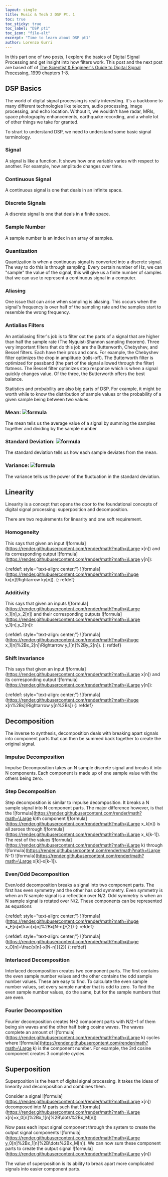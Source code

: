 ```yaml
---
layout: single
title: Music & Tech 2 DSP Pt. 1
toc: true
toc_sticky: true
toc_label: "DSP pt1"
toc_icon: "file-alt"
excerpt: "Time to learn about DSP pt1"
author: Lorenzo Gurri
---
```


In this part one of two posts, I explore the basics of Digital
Signal Processing and get insight into how filters work. This post
and the next post are based off of
[The Scientist & Engineer's Guide to Digital Signal 
Processing, 1999](https://www.analog.com/en/education/education-library/scientist_engineers_guide.html)
chapters 1-8.

## DSP Basics

The world of digital signal processing is really interesting.
It's a backbone to many different technologies like telecom,
audio processing, image processing, and echo location. Without it,
we wouldn't have radar, MRIs, space photography enhancements,
earthquake recording, and a whole lot of other things we take
for granted.

To strart to understand DSP, we need to understand some basic signal
terminology.

### Signal
A signal is like a function. It shows how one variable
varies with respect to another. For example, how amplitude changes
over time.

### Continuous Signal
A continuous signal is one that deals in an infinite space.

### Discrete Signals
A discrete signal is one that deals in a finite space.

### Sample Number
A sample number is an index in an array of samples.

### Quantization
Quantization is when a continuous signal is converted into
a discrete signal. The way to do this is through sampling.
Every certain number of Hz, we can "sample" the value of the
signal, this will give us a finite number of samples that we
can use to represent a continuous signal in a computer.

### Aliasing
One issue that can arise when sampling is aliasing. This occurs
when the signal's frequency is over half of the sampling rate
and the samples start to resemble the wrong frequency.

### Antialias Filters

An antialiasing filter's job is to filter out the parts of a signal
that are higher than half the sample rate (The Nyquist-Shannon sampling
theorem). 
Three very important filters that do this job are the Butterworth,
Chebyshev, and Bessel filters. Each have their pros and cons. For example,
the Chebyshev filter optimizes the drop in amplitude (rolls-off). The
Butterworth filter is optimized for passband (the part of the signal
allowed through the filter) flatness. The Bessel filter optimizes 
step responce which is when a signal quickly changes value. Of the
three, the Butterworth offers the best balance.


Statistics and probability are also big parts of DSP. For example,
it might be worth while to know the distribution of sample values or
the probability of a given sample being between two values.

### Mean: ![formula](https://render.githubusercontent.com/render/math?math=\Large\mu=\frac{1}{N}\sum_{i=0}^{N-1}x_i)

The mean tells us the average value of a signal by summing the samples
together and dividing by the sample number

### Standard Deviation: ![formula](https://render.githubusercontent.com/render/math?math=\Large\sigma=\sqrt{\frac{1}{N-1}\sum_{i=0}^{N-1}(x_i-\mu)^2})

The standard deviation tells us how each sample deviates from the mean.

### Variance: ![formula](https://render.githubusercontent.com/render/math?math=\Large\sigma^2)

The variance tells us the power of the fluctuation in the standard deviation.

## Linearity

Linearity is a concept that opens the door to the foundational concepts
of digital signal processing: superposition and decomposition.

There are two requirements for linearity and one soft requirement.

### Homogeneity
This says that given an input ![formula](https://render.githubusercontent.com/render/math?math=\Large x[n])
and its corresponding output ![formula](https://render.githubusercontent.com/render/math?math=\Large y[n]):

{:refdef: style="text-align: center;"}
![formula](https://render.githubusercontent.com/render/math?math=\huge kx[n]\Rightarrow ky[n]).
{: refdef}

### Additivity
This says that given an inputs ![formula](https://render.githubusercontent.com/render/math?math=\Large x_1[n],x_2[n])
and their corresponding outputs ![formula](https://render.githubusercontent.com/render/math?math=\Large y_1[n],y_2[n]):

{:refdef: style="text-align: center;"}
![formula](https://render.githubusercontent.com/render/math?math=\huge x_1[n]%2Bx_2[n]\Rightarrow y_1[n]%2By_2[n]). 
{: refdef}


### Shift Invariance
This says that given an input ![formula](https://render.githubusercontent.com/render/math?math=\Large x[n])
and its corresponding output ![formula](https://render.githubusercontent.com/render/math?math=\Large y[n]):

{:refdef: style="text-align: center;"}
![formula](https://render.githubusercontent.com/render/math?math=\huge x[n%2Bs]\Rightarrow y[n%2Bs])
{: refdef}

## Decomposition

The inverse to synthesis, decomposition deals with breaking apart
signals into component parts that can then be summed back together
to create the original signal.

### Impulse Decomposition
Impulse Decomposition takes an N sample discrete signal and breaks
it into N components. Each component is made up of one sample value
with the others being zero.

### Step Decomposition
Step decomposition is similar to impulse decomposition. It breaks
a N sample signal into N component parts. The major difference however,
is that the ![formula](https://render.githubusercontent.com/render/math?math=\Large k)th component
![formula](https://render.githubusercontent.com/render/math?math=\Large x_k[n]) is all
zeroes through ![formula](https://render.githubusercontent.com/render/math?math=\Large x_k[k-1]).
The rest of the values ![formula](https://render.githubusercontent.com/render/math?math=\Large k)
through ![formula](https://render.githubusercontent.com/render/math?math=\Large N-1)
![formula](https://render.githubusercontent.com/render/math?math=\Large x[k]-x[k-1]).

### Even/Odd Decomposition
Even/odd decomposition breaks a signal into two component parts. The first has
even symmetry and the other has odd symmetry. Even symmetry is when an N sample
signal is a reflection over N/2. Odd symmetry is when an N sample signal is rotated
over N/2. These components can be represented as equations

{:refdef: style="text-align: center;"}
![formula](https://render.githubusercontent.com/render/math?math=\huge x_E[n]=\frac{x[n]%2Bx[N-n]}{2})
{: refdef}

{:refdef: style="text-align: center;"}
![formula](https://render.githubusercontent.com/render/math?math=\huge x_O[n]=\frac{x[n]-x[N-n]}{2})
{: refdef}

### Interlaced Decomposition
Interlaced decomposition creates two component parts. The first contains
the even sample number values and the other contains the odd sample number values.
These are easy to find. To calculate the even sample number values, set every sample number
that is odd to zero. To find the even sample number values, do the same, but for the
sample numbers that are even.

### Fourier Decomposition
Fourier decomposition creates N+2 component parts with N/2+1 of them being sin
waves and the other half being cosine waves. The waves complete an
amount of ![formula](https://render.githubusercontent.com/render/math?math=\Large k)
cycles where ![formula](https://render.githubusercontent.com/render/math?math=\Large k) is the
component number. For example, the 3rd cosine component creates 3 complete cycles.

## Superposition

Superposition is the heart of digital signal processing. It takes the
ideas of linearity and decomposition and combines them.

Consider a signal ![formula](https://render.githubusercontent.com/render/math?math=\Large x[n]) 
decomposed into M parts such that
![formula](https://render.githubusercontent.com/render/math?math=\Large x[n]=x_0[n]%2Bx_1[n]%2B\dots%2Bx_M[n])

Now pass each input signal component through the system to create the output signal components
![formula](https://render.githubusercontent.com/render/math?math=\Large y_0[n]%2Bx_1[n]%2B\dots%2Bx_M[n]).
We can now sum these component parts to create the output signal
![formula](https://render.githubusercontent.com/render/math?math=\Large y[n])

The value of superposition is its ability to break apart more complicated
signals into easier component parts.
